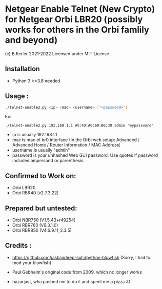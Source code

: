 # Netgear Enable Telnet (New Crypto) for Netgear Orbi LBR20 (possibly works for others in the Orbi famlily and beyond)
(c) B.Kerler 2021-2022
Licensed under MIT License

## Installation
- Python 3 >=3.8 needed

## Usage :

```bash
./telnet-enable2.py <ip> <mac> <username> ["<password>"]
```
Ex:
```
./telnet-enable2.py 192.168.1.1 A0:40:A0:69:B6:30 admin "mypassword"
```

- ip is usually 192.168.1.1
- mac is mac of br0 interface (In the Orbi web setup: Advanced / Advanced Home / Router Information / MAC Address)
- username is usually "admin"
- password is your unhashed Web GUI password. Use quotes if password 
  includes ampersand or parenthesis

## Confirmed to Work on:

- Orbi LBR20
- Orbi RBR40 (v2.7.3.22)

## Prepared but untested:
- Orbi NBR750 (V1.5.43+r49254)
- Orbi RBR760 (V6.3.1.0)
- Orbi RBR850 (V4.6.9.11_2.3.5)

## Credits :
- https://github.com/jashandeep-sohi/python-blowfish (Sorry, I had to mod your blowfish)

- Paul Gebheim's original code from 2009, which no longer works

- hazarjast, who pushed me to do it and spent me a pizza :D

